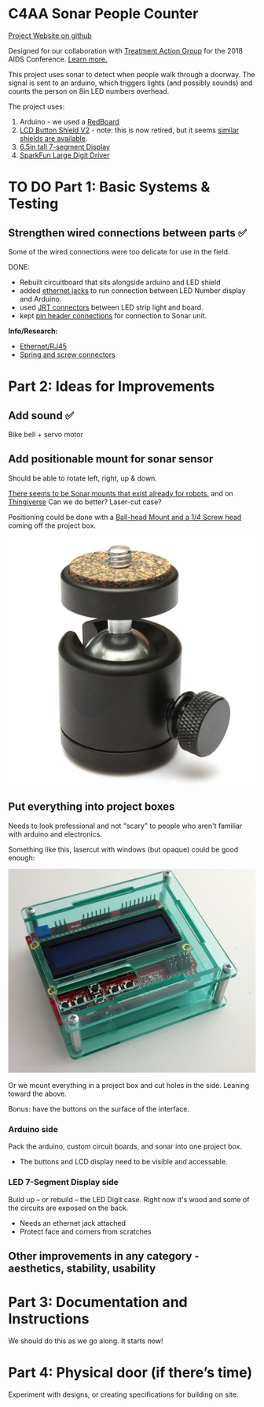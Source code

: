 # C4AA Sonar People Counter

[Project Website on github](https://thec4aa.github.io/sonar-people-counter/)

Designed for our collaboration with [Treatment Action Group](http://www.treatmentactiongroup.org/) for the 2018 AIDS Conference. [Learn more.](https://c4aa.org/2018/08/amsterdamcaa2018/)

This project uses sonar to detect when people walk through a doorway. The signal is sent to an arduino, which triggers lights (and possibly sounds) and counts the person on 8in LED numbers overhead.

The project uses:

1. Arduino - we used a [RedBoard](https://www.sparkfun.com/products/13975)
2. [LCD Button Shield V2](https://www.sparkfun.com/products/retired/13293) - note: this is now retired, but it seems [similar shields are available](https://www.adafruit.com/?q=LCD%20Shield%20Kit%20w%2F%2016x2%20Character%20Display).
3. [6.5in tall 7-segment Display](https://www.sparkfun.com/products/8530)
4. [SparkFun Large Digit Driver](https://www.sparkfun.com/products/13279)

# TO DO Part 1: Basic Systems & Testing

## Strengthen wired connections between parts ✅

Some of the wired connections were too delicate for use in the field.

DONE:
- Rebuilt circuitboard that sits alongside arduino and LED shield
- added [ethernet jacks](https://learn.sparkfun.com/tutorials/connector-basics#other-connectors) to run connection between LED Number display and Arduino.
- used [JRT connectors](https://www.sparkfun.com/products/10501) between LED strip light and board.
- kept [pin header connections](https://learn.sparkfun.com/tutorials/connector-basics#pin-header-connectors) for connection to Sonar unit.

**Info/Research:**

- [Ethernet/RJ45](https://learn.sparkfun.com/tutorials/connector-basics#other-connectors)
- [Spring and screw connectors](https://learn.sparkfun.com/tutorials/connector-basics#temporary-connectors)

# Part 2: Ideas for Improvements

## Add sound ✅

Bike bell + servo motor

## Add positionable mount for sonar sensor

Should be able to rotate left, right, up & down. 

[There seems to be Sonar mounts that exist already for robots.](https://duckduckgo.com/?q=sonar+sensor+ping+mount&atb=v136-1&iar=images&iax=images&ia=images) and on [Thingiverse](https://www.thingiverse.com/search?q=sonar&dwh=655d02734e5d166) Can we do better? Laser-cut case?

Positioning could be done with a [Ball-head Mount and a 1/4 Screw head](https://www.thingiverse.com/search?q=sonar&dwh=655d02734e5d166) coming off the project box.

![Ball Head Mount Image](docs/img/ballheadmount.jpg "")

## Put everything into project boxes

Needs to look professional and not "scary" to people who aren't familiar with arduino and electronics.

Something like this, lasercut with windows (but opaque) could be good enough:

![Ball Head Mount Image](docs/img/lcdbuttonshield-box.jpg "")

Or we mount everything in a project box and cut holes in the side. Leaning toward the above.

Bonus: have the buttons on the surface of the interface.

### Arduino side

Pack the arduino, custom circuit boards, and sonar into one project box.

- The buttons and LCD display need to be visible and accessable.

### LED 7-Segment Display side

Build up – or rebuild – the LED Digit case. Right now it's wood and some of the circuits are exposed on the back. 

- Needs an ethernet jack attached
- Protect face and corners from scratches

## Other improvements in any category - aesthetics, stability, usability

# Part 3: Documentation and Instructions

We should do this as we go along. It starts now!

# Part 4: Physical door (if there’s time)

Experiment with designs, or creating specifications for building on site.
